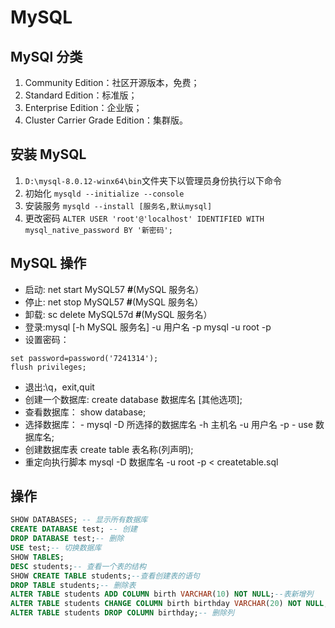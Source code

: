 # MySQL

## MySQl 分类

1. Community Edition：社区开源版本，免费；
1. Standard Edition：标准版；
1. Enterprise Edition：企业版；
1. Cluster Carrier Grade Edition：集群版。

## 安装 MySQL

1. `D:\mysql-8.0.12-winx64\bin`文件夹下以管理员身份执行以下命令
1. 初始化 `mysqld --initialize --console`
1. 安装服务 `mysqld --install [服务名,默认mysql]`
1. 更改密码 `ALTER USER 'root'@'localhost' IDENTIFIED WITH mysql_native_password BY '新密码';`

## MySQL 操作

- 启动: net start MySQL57 **#**(MySQL 服务名）
- 停止: net stop MySQL57 **#**(MySQL 服务名）
- 卸载: sc delete MySQL57d **#**(MySQL 服务名）
- 登录:mysql [-h MySQL 服务名] -u 用户名 -p
  mysql -u root -p
- 设置密码：

```
set password=password('7241314');
flush privileges;
```

- 退出:\q，exit,quit
- 创建一个数据库:
  create database 数据库名 [其他选项];
- 查看数据库：
  show database;
- 选择数据库： - mysql -D 所选择的数据库名 -h 主机名 -u 用户名 -p - use 数据库名;
- 创建数据库表
  create table 表名称(列声明);
- 重定向执行脚本
  mysql -D 数据库名 -u root -p < createtable.sql

## 操作

```sql
SHOW DATABASES; -- 显示所有数据库
CREATE DATABASE test; -- 创建
DROP DATABASE test;-- 删除
USE test;-- 切换数据库
SHOW TABLES;
DESC students;-- 查看一个表的结构
SHOW CREATE TABLE students;--查看创建表的语句
DROP TABLE students;-- 删除表
ALTER TABLE students ADD COLUMN birth VARCHAR(10) NOT NULL;--表新增列
ALTER TABLE students CHANGE COLUMN birth birthday VARCHAR(20) NOT NULL; -- 修改列
ALTER TABLE students DROP COLUMN birthday;-- 删除列
```
